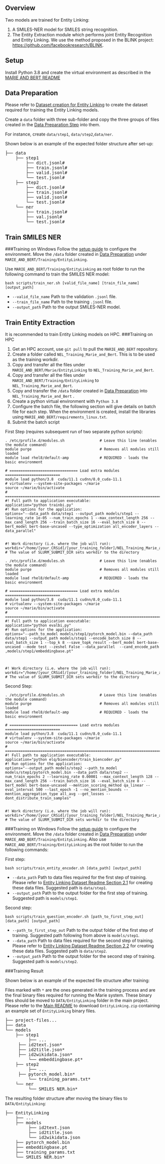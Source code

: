 ﻿## Overview
Two models are trained for Entity Linking:
1. A SMILES-NER model for SMILES string recognition.
2. The Entity Extraction module which performs joint Entity Recognition and Entity Linking. We use the method proposed in the BLINK project: https://github.com/facebookresearch/BLINK.

## Setup
Install Python 3.8 and create the virtual environment as described in the [MARIE AND BERT README](../../readme.md#running) 

## Data Preparation
Please refer to [Dataset creation for Entity Linking](../../KGToolbox/EntityLinking/readme.md) to create the dataset required for training the Entity Linking models.


Create a `data` folder with three sub-folder and copy the three groups of files created in the [Data Preparation Step](../../KGToolbox/EntityLinking/readme.md) into them. 

For instance, create `data/step1`, `data/step2`,`data/ner`.

Shown below is an example of the expected folder structure after set-up:
<pre>
├── data
    ├── step1
        ├── dict.jsonl#
        ├── train.jsonl#
        ├── valid.jsonl#
        └── test.jsonl#
    ├── step2
        ├── dict.jsonl#
        ├── train.jsonl#
        ├── valid.jsonl#
        └── test.jsonl#
    └── ner
        ├── train.jsonl#
        ├── val.jsonl#
        └── test.jsonl#
</pre>

## Train SMILES NER
###Training on Windows
Follow the [setup guide](setup) to configure the environment. Move the `/data` folder created in  [Data Preparation](#data-preparation) under `MARIE_AND_BERT/Training/EntityLinking`. 

Use `MARIE_AND_BERT/Training/EntityLinking` as root folder to run the following command to train the SMILES NER model:
```
bash scripts/train_ner.sh [valid_file_name] [train_file_name]  [output_path]
```
* `--valid_file_name` Path to the validation `.jsonl` file.
* `--train_file_name` Path to the training `.jsonl` file.
* `--output_path` Path to the output SMILES-NER model.



## Train Entity Extraction
It is recommended to train Entity Linking models  on HPC.
###Training on HPC
1. Get an HPC account, use `git pull` to pull the `MARIE_AND_BERT` repository.
2. Create a folder called `NEL_Training_Marie_and_Bert`. This is to be used as the training workdir.
3. Copy and transfer all the files under  `MARIE_AND_BERT/Marie/EntityLinking` to  `NEL_Training_Marie_and_Bert`.
4. Copy and transfer all the files under `MARIE_AND_BERT/Training/EntityLinking` to  `NEL_Training_Marie_and_Bert`.
5. Copy and transfer the `/data` folder created in [Data Preparation](#data-preparation) into `NEL_Training_Marie_and_Bert`  .
6. Create a python virtual environment with `Python 3.8`
7. Configure the batch file, the following section will give details on batch file for each step. When the environment is created, install the libraries
   using `MARIE_AND_BERT/requirements_linux.txt`.
8. Submit the batch script

First Step (requires subsequent run of two separate python scripts):


```
. /etc/profile.d/modules.sh                # Leave this line (enables the module command)
module purge                               # Removes all modules still loaded
module load rhel8/default-amp              # REQUIRED - loads the basic environment

# =============================== Load extra modules =========================
module load python/3.8  cuda/11.1 cudnn/8.0_cuda-11.1
# virtualenv --system-site-packages ~/marie
source ~/marie/bin/activate
# ============================================================================
#! Full path to application executable:  
application="python trainbi.py"
#! Run options for the application: 
options="--data_path data/step1 --output_path models/step1 --learning_rate 1e-05 --num_train_epochs 1 --max_context_length 256 --max_cand_length 256 --train_batch_size 16 --eval_batch_size 8 --bert_model bert-base-uncased --type_optimization all_encoder_layers --data_parallel"


#! Work directory (i.e. where the job will run):
workdir="/home/[your_CRSid]/[your_training_folder]/NEL_Training_Marie_and_Bert"  # The value of SLURM_SUBMIT_DIR sets workdir to the directory
```

```
. /etc/profile.d/modules.sh                # Leave this line (enables the module command)
module purge                               # Removes all modules still loaded
module load rhel8/default-amp              # REQUIRED - loads the basic environment

# =============================== Load extra modules =========================
module load python/3.8  cuda/11.1 cudnn/8.0_cuda-11.1
# virtualenv --system-site-packages ~/marie
source ~/marie/bin/activate
# ============================================================================
#! Full path to application executable:  
application="python evalbi.py"
#! Run options for the application: 
options="--path_to_model models/step1/pytorch_model.bin --data_path data/step1 --output_path models/step1 --encode_batch_size 8 --eval_batch_size 1 --top_k 8 --save_topk_result --bert_model bert-base-uncased --mode test --zeshel False --data_parallel  --cand_encode_path ,models/step1/embeddingbase.pt"



#! Work directory (i.e. where the job will run):
workdir="/home/[your_CRSid]/[your_training_folder]/NEL_Training_Marie_and_Bert"  # The value of SLURM_SUBMIT_DIR sets workdir to the directory
```
Second Step:
```
. /etc/profile.d/modules.sh                # Leave this line (enables the module command)
module purge                               # Removes all modules still loaded
module load rhel8/default-amp              # REQUIRED - loads the basic environment

# =============================== Load extra modules =========================
module load python/3.8  cuda/11.1 cudnn/8.0_cuda-11.1
# virtualenv --system-site-packages ~/marie
source ~/marie/bin/activate
# ============================================================================
#! Full path to application executable:  
application="python elq/biencoder/train_biencoder.py"
#! Run options for the application: 
options="--output_path models/step2 --path_to_model models/step1/pytorch_model.bin --data_path data/step2 --num_train_epochs 2 --learning_rate 0.00001 --max_context_length 128 --max_cand_length 256 --train_batch_size 16 --eval_batch_size 8 --bert_model bert-base-uncased --mention_scoring_method qa_linear --eval_interval 500 --last_epoch -1 --no_mention_bounds --mention_aggregation_type all_avg --get_losses --dont_distribute_train_samples"


#! Work directory (i.e. where the job will run):
workdir="/home/[your_CRSid]/[your_training_folder]/NEL_Training_Marie_and_Bert"  # The value of SLURM_SUBMIT_DIR sets workdir to the directory
```

###Training on Windows
Follow the [setup guide](setup) to configure the environment. Move the `/data` folder created in  [Data Preparation](data-preparation) under `MARIE_AND_BERT/Training/EntityLinking`. Also use `MARIE_AND_BERT/Training/EntityLinking` as the root folder to run the following commands:


First step:
```
bash scripts/train_entity_encoder.sh [data_path] [output_path]
```
* `--data_path` Path to data files required for the first step of training. Please refer to [Entity Linking Dataset Readme Section 2.1](../../KGToolbox/EntityLinking/readme.md#21-generate-the-trainvaltestjsonl-question-files-required-for-the-first-step-of-entity-extraction-training) for creating these data files. Suggested path is `data/step1`.
* `--output_path` Path to the output folder for the first step of training. Suggested path is `models/step1`.


Second step:
```
bash scripts/train_question_encoder.sh [path_to_first_step_out] [data_path] [output_path]
```
* `--path_to_first_step_out` Path to the output folder of the first step of training. Suggested path following from above is `models/step1`.
* `--data_path` Path to data files required for the second step of training. Please refer to [Entity Linking Dataset Readme Section 2.2](../../KGToolbox/EntityLinking/readme.md#22-generate-the-traintestvalidjsonl-question-files-required-for-the-second-step-of-entity-extraction-training) for creating these data files. Suggested path is `data/step2`.
* `--output_path` Path to the output folder for the second step of training. Suggested path is `models/step2`.



###Training Result


Shown below is an example of the expected file structure after training:

Files marked with `*` are the ones generated in the training process and are the final binary files required for running the Marie system. These binary files should be moved to `DATA/EntityLinking` folder in the main project. Please refer to the [Main README](../../readme.md) to download `EntityLinking.zip` containing an example set of `EntityLinking` binary files. 

<pre>
├── project-files...
├── data
└── models
    ├── step1
         ├── ...
	 ├── id2text.json*
	 ├── id2title.json*
	 ├── id2wikidata.json*
    	 └── embeddingbase.pt*
    ├── step2
         ├── ...
	 ├── pytorch_model.bin*
    	 └── training_params.txt*
    └── ner
         └── SMILES_NER.bin*
</pre>

The resulting folder structure after moving the binary files to `DATA/EntityLinking`:
<pre>
├── EntityLinking
    ├── ...
    ├── models
         ├── id2text.json
         ├── id2title.json
         └── id2wikidata.json
    ├── pytorch_model.bin
    ├── embeddingbase.pt
    ├── training_params.txt
    └── SMILES_NER.bin*
</pre>


